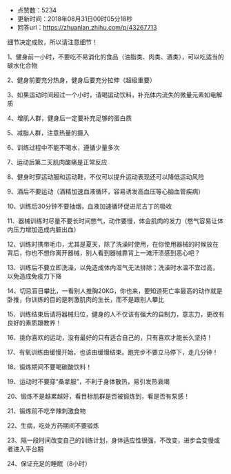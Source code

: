 - 点赞数：5234
- 更新时间：2018年08月31日00时05分18秒
- 回答url：https://zhuanlan.zhihu.com/p/43267713
<body>
 <p data-pid="fP4vsXsn">细节决定成败，所以请注意细节！</p>
 <p data-pid="e7w2KmjZ">1、健身前一小时，不要吃不易消化的食品（油脂类、肉类、酒类），可以吃适当的碳水化合物</p>
 <p data-pid="OyFDXY8r">2、健身前要充分热身，健身后要充分拉伸（超级重要）</p>
 <p data-pid="dLxsHPz7">3、如果运动时间超过一个小时，请喝运动饮料，补充体内流失的微量元素如电解质</p>
 <p data-pid="9SsEpzjI">4、增肌人群，健身后一定要补充足够的蛋白质</p>
 <p data-pid="aDrcbuaD">5、减脂人群，注意热量的摄入</p>
 <p data-pid="DO4wOBUZ">6、训练过程中不能不喝水，遵循少量多次</p>
 <p data-pid="BzhYWABt">7、运动后第二天肌肉酸痛是正常反应</p>
 <p data-pid="VAwf7fIv">8、健身时穿运动服和运动鞋，不仅可以提升运动表现还可以降低运动风险</p>
 <p data-pid="kGHCVSKy">9、酒后不要运动（酒精加速血液循环，容易诱发高血压等心脑血管疾病）</p>
 <p data-pid="dRta67ek">10、训练后30分钟不要抽烟，血液加速循环促进尼古丁的吸收</p>
 <p data-pid="XqFeN3TP">11、器械训练时尽量不要长时间憋气，动作要慢，体会肌肉的发力（憋气容易让体内压力增加造成内脏出血）</p>
 <p data-pid="6KIrEYNS">12、训练时携带毛巾，尤其是夏天，除了洗澡时使用，在你使用器械的时候放在背后，你也不想你离开器械，别人看到器械靠背上一滩汗渍感到恶心吧？</p>
 <p data-pid="1Tfwv-oY">13、训练后不要立即洗澡，以免造成体内湿气无法排除；洗澡时水温不宜过高，以免造成免疫力下降</p>
 <p data-pid="L-_vX-qw">14、切忌盲目攀比，一看别人推胸20KG，你也来，要知道死亡率最高的动作就是卧推，你训练的目的是刺激肌肉的生长，而不是跟别人攀比</p>
 <p data-pid="jJ2Euho9">15、训练结束后请将器械归位，健身的人不仅该有强大的自制力，意志力，更改有良好的素质跟教养！</p>
 <p data-pid="NvmP2NAO">16、挑你喜欢的运动，没有最好的只有适合自己的，只有喜欢才能长久坚持！</p>
 <p data-pid="lyUHjxSe">17、有氧训练由缓慢开始，也该由缓慢结束。跑完步不要立马停下，走几分钟！</p>
 <p data-pid="VMFUnuVn">18、锻炼期间不要喝碳酸饮料！</p>
 <p data-pid="KKLfOXGK">19、运动时不要穿“桑拿服”，不利于身体散热，易引发热衰竭</p>
 <p data-pid="D-2LjxZo">20、锻炼不是越累越好，看目标肌群是否被锻炼到，看是否有泵感！</p>
 <p data-pid="_KJ8GQs3">21、锻炼前不吃辛辣刺激食物</p>
 <p data-pid="xf7YxgQw">22、生病，吃处方药期间不要锻炼</p>
 <p data-pid="LnWV5ako">23、隔一段时间改变自己的训练计划，身体适应性很强，不改变，进步会变慢或者进入平台期</p>
 <p data-pid="LZNq5Bfz">24、保证充足的睡眠（8小时）</p>
</body>